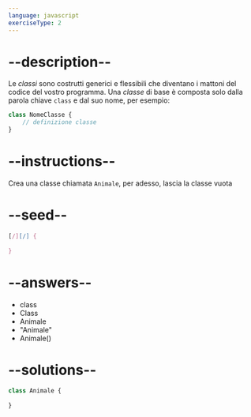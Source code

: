 ```yaml
---
language: javascript
exerciseType: 2
---
```


# --description--

Le _classi_ sono costrutti generici e flessibili che diventano i mattoni del codice del vostro programma.
Una _classe_ di base è composta solo dalla parola chiave `class` e dal suo nome, per esempio:
```javascript
class NomeClasse {
    // definizione classe
}
```

# --instructions--

Crea una classe chiamata `Animale`, per adesso, lascia la classe vuota

# --seed--

```javascript
[/][/] {
    
}
```

# --answers--

- class 
- Class 
- Animale
- "Animale"
- Animale()

# --solutions--

```javascript
class Animale {
    
}
```
